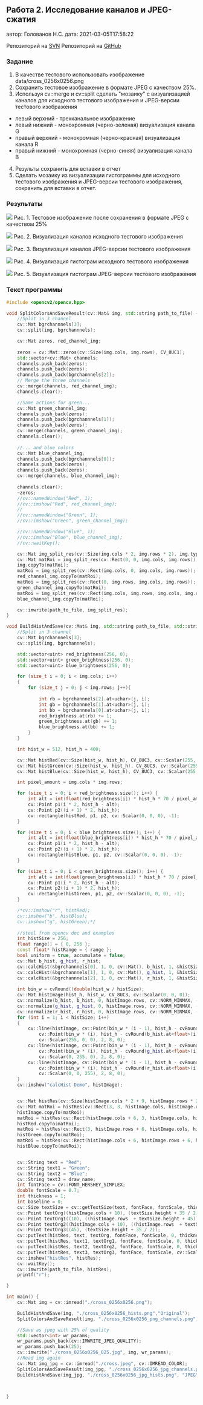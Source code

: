 ## Работа 2. Исследование каналов и JPEG-сжатия
автор: Голованов Н.С.
дата: 2021-03-05T17:58:22

Репозиторий на [SVN](https://mysvn.ru/mozgolom112/CV/)
Репозиторий на [GitHub](https://github.com/mozgolom112/CV)

### Задание
1. В качестве тестового использовать изображение data/cross_0256x0256.png
2. Сохранить тестовое изображение в формате JPEG с качеством 25%.
3. Используя cv::merge и cv::split сделать "мозаику" с визуализацией каналов для исходного тестового изображения и JPEG-версии тестового изображения
- левый верхний - трехканальное изображение
- левый нижний - монохромная (черно-зеленая) визуализация канала G
- правый верхний - монохромная (черно-красная) визуализация канала R
- правый нижний - монохромная (черно-синяя) визуализация канала B
4. Результы сохранить для вставки в отчет
5. Сделать мозаику из визуализации гистограммы для исходного тестового изображения и JPEG-версии тестового изображения, сохранить для вставки в отчет.

### Результаты

![](cross_0256x0256_025.jpg)
Рис. 1. Тестовое изображение после сохранения в формате JPEG с качеством 25%

![](cross_0256x0256_png_channels.png)
Рис. 2. Визуализация каналов исходного тестового изображения

![](cross_0256x0256_jpg_channels.png)
Рис. 3. Визуализация каналов JPEG-версии тестового изображения

![](cross_0256x0256_hists.png)
Рис. 4. Визуализация гистограм исходного тестового изображения

![](cross_0256x0256_jpg_hists.png)
Рис. 5. Визуализация гистограм JPEG-версии тестового изображения

### Текст программы

```cpp
#include <opencv2/opencv.hpp>

void SplitColorsAndSaveResult(cv::Mat& img, std::string path_to_file) {
	//Split in 3 channel
	cv::Mat bgrchannnels[3];
	cv::split(img, bgrchannnels);

	cv::Mat zeros, red_channel_img;
	
	zeros = cv::Mat::zeros(cv::Size(img.cols, img.rows), CV_8UC1);
	std::vector<cv::Mat> channels;
	channels.push_back(zeros);
	channels.push_back(zeros);
	channels.push_back(bgrchannnels[2]);
	// Merge the three channels
	cv::merge(channels, red_channel_img);
	channels.clear();

	//Same actions for green...
	cv::Mat green_channel_img;
	channels.push_back(zeros);
	channels.push_back(bgrchannnels[1]);
	channels.push_back(zeros);
	cv::merge(channels, green_channel_img);
	channels.clear();
	
	//... and blue colors
	cv::Mat blue_channel_img;
	channels.push_back(bgrchannnels[0]);
	channels.push_back(zeros);
	channels.push_back(zeros);
	cv::merge(channels, blue_channel_img);
	
	channels.clear();
	~zeros;
	//cv::namedWindow("Red", 1);
	//cv::imshow("Red", red_channel_img);
	//
	//cv::namedWindow("Green", 1);
	//cv::imshow("Green", green_channel_img);

	//cv::namedWindow("Blue", 1);
	//cv::imshow("Blue", blue_channel_img);
	//cv::waitKey();

	cv::Mat img_split_res(cv::Size(img.cols * 2, img.rows * 2), img.type());
	cv::Mat matRoi = img_split_res(cv::Rect(0, 0, img.cols, img.rows));
	img.copyTo(matRoi);
	matRoi = img_split_res(cv::Rect(img.cols, 0, img.cols, img.rows));
	red_channel_img.copyTo(matRoi);
	matRoi = img_split_res(cv::Rect(0, img.rows, img.cols, img.rows));
	green_channel_img.copyTo(matRoi);
	matRoi = img_split_res(cv::Rect(img.cols, img.rows, img.cols, img.rows));
	blue_channel_img.copyTo(matRoi);

	cv::imwrite(path_to_file, img_split_res);
}

void BuildHistAndSave(cv::Mat& img, std::string path_to_file, std::string draw_name) {
	//Split in 3 channel
	cv::Mat bgrchannnels[3];
	cv::split(img, bgrchannnels);

	std::vector<uint> red_brightness(256, 0);
	std::vector<uint> green_brightness(256, 0);
	std::vector<uint> blue_brightness(256, 0);

	for (size_t i = 0; i < img.cols; i++)
	{
		for (size_t j = 0; j < img.rows; j++){
			
			int rb = bgrchannnels[2].at<uchar>(j, i);
			int gb = bgrchannnels[1].at<uchar>(j, i);
			int bb = bgrchannnels[0].at<uchar>(j, i);
			red_brightness.at(rb) += 1;
			green_brightness.at(gb) += 1;
			blue_brightness.at(bb) += 1;
		}
	}

	int hist_w = 512, hist_h = 400;

	cv::Mat histRed(cv::Size(hist_w, hist_h), CV_8UC3, cv::Scalar(255, 255, 255));
	cv::Mat histGreen(cv::Size(hist_w, hist_h), CV_8UC3, cv::Scalar(255, 255, 255));
	cv::Mat histBlue(cv::Size(hist_w, hist_h), CV_8UC3, cv::Scalar(255, 255, 255));

	int pixel_amount = img.cols * img.rows;

	for (size_t i = 0; i < red_brightness.size(); i++) {
		int alt = int(float(red_brightness[i]) * hist_h * 70 / pixel_amount);
		cv::Point p1(i * 2, hist_h - alt);
		cv::Point p2((i + 1) * 2, hist_h);
		cv::rectangle(histRed, p1, p2, cv::Scalar(0, 0, 0), -1);
	}

	for (size_t i = 0; i < blue_brightness.size(); i++) {
		int alt = int(float(blue_brightness[i]) * hist_h * 70 / pixel_amount);
		cv::Point p1(i * 2, hist_h - alt);
		cv::Point p2((i + 1) * 2, hist_h);
		cv::rectangle(histBlue, p1, p2, cv::Scalar(0, 0, 0), -1);
	}

	for (size_t i = 0; i < green_brightness.size(); i++) {
		int alt = int(float(green_brightness[i]) * hist_h * 70 / pixel_amount); //set *70 for making it bigger
		cv::Point p1(i * 2, hist_h - alt);
		cv::Point p2((i + 1) * 2, hist_h);
		cv::rectangle(histGreen, p1, p2, cv::Scalar(0, 0, 0), -1);
	}

	/*cv::imshow("r", histRed);
	cv::imshow("b", histBlue);
	cv::imshow("g", histGreen);*/
	
	//steel from opencv doc and examples
	int histSize = 256;
	float range[] = { 0, 256 }; 
	const float* histRange = { range };
	bool uniform = true, accumulate = false;
	cv::Mat b_hist, g_hist, r_hist;
	cv::calcHist(&bgrchannnels[0], 1, 0, cv::Mat(), b_hist, 1, &histSize, &histRange, uniform, accumulate);
	cv::calcHist(&bgrchannnels[1], 1, 0, cv::Mat(), g_hist, 1, &histSize, &histRange, uniform, accumulate);
	cv::calcHist(&bgrchannnels[2], 1, 0, cv::Mat(), r_hist, 1, &histSize, &histRange, uniform, accumulate);
	
	int bin_w = cvRound((double)hist_w / histSize);
	cv::Mat histImage(hist_h, hist_w, CV_8UC3, cv::Scalar(0, 0, 0));
	cv::normalize(b_hist, b_hist, 0, histImage.rows, cv::NORM_MINMAX, -1, cv::Mat());
	cv::normalize(g_hist, g_hist, 0, histImage.rows, cv::NORM_MINMAX, -1, cv::Mat());
	cv::normalize(r_hist, r_hist, 0, histImage.rows, cv::NORM_MINMAX, -1, cv::Mat());
	for (int i = 1; i < histSize; i++)
	{
		cv::line(histImage, cv::Point(bin_w * (i - 1), hist_h - cvRound(b_hist.at<float>(i - 1))),
			cv::Point(bin_w * (i), hist_h - cvRound(b_hist.at<float>(i))),
			cv::Scalar(255, 0, 0), 2, 8, 0);
		cv::line(histImage, cv::Point(bin_w * (i - 1), hist_h - cvRound(g_hist.at<float>(i - 1))),
			cv::Point(bin_w * (i), hist_h - cvRound(g_hist.at<float>(i))),
			cv::Scalar(0, 255, 0), 2, 8, 0);
		cv::line(histImage, cv::Point(bin_w * (i - 1), hist_h - cvRound(r_hist.at<float>(i - 1))),
			cv::Point(bin_w * (i), hist_h - cvRound(r_hist.at<float>(i))),
			cv::Scalar(0, 0, 255), 2, 8, 0);
	}
	cv::imshow("calcHist Demo", histImage);


	cv::Mat histRes(cv::Size(histImage.cols * 2 + 9, histImage.rows * 2 + 9), histImage.type(), cv::Scalar(125, 125, 125));
	cv::Mat matRoi = histRes(cv::Rect(3, 3, histImage.cols, histImage.rows));
	histImage.copyTo(matRoi);
	matRoi = histRes(cv::Rect(histImage.cols + 6, 3, histImage.cols, histImage.rows));
	histRed.copyTo(matRoi);
	matRoi = histRes(cv::Rect(3, histImage.rows + 6, histImage.cols, histImage.rows));
	histGreen.copyTo(matRoi);
	matRoi = histRes(cv::Rect(histImage.cols + 6, histImage.rows + 6, histImage.cols, histImage.rows));
	histBlue.copyTo(matRoi);


	cv::String text = "Red";
	cv::String text1 = "Green";
	cv::String text2 = "Blue";
	cv::String text3 = draw_name;
	int fontFace = cv::FONT_HERSHEY_SIMPLEX;
	double fontScale = 0.7;
	int thickness = 1;
	int baseline = 0;
	cv::Size textSize = cv::getTextSize(text, fontFace, fontScale, thickness, &baseline);
	cv::Point textOrg((histImage.cols + 10), (textSize.height + 35 / 2));
	cv::Point textOrg1((10), ((histImage.rows  + textSize.height + 45)) );
	cv::Point textOrg2((histImage.cols + 10), ((histImage.rows  + textSize.height + 45)));
	cv::Point textOrg3((45), (textSize.height + 35 / 2));
	cv::putText(histRes, text, textOrg, fontFace, fontScale, 0, thickness, 8);
	cv::putText(histRes, text1, textOrg1, fontFace, fontScale, 0, thickness, 8);
	cv::putText(histRes, text2, textOrg2, fontFace, fontScale, 0, thickness, 8);
	cv::putText(histRes, text3, textOrg3, fontFace, fontScale, cv::Scalar(255, 255, 255), thickness, 8);
	cv::imshow("histRes", histRes);
	cv::waitKey();
	cv::imwrite(path_to_file, histRes);
	printf("r");

}

int main() {
	cv::Mat img = cv::imread("./cross_0256x0256.png");

	BuildHistAndSave(img, "./cross_0256x0256_hists.png","Original");
	SplitColorsAndSaveResult(img, "./cross_0256x0256_png_channels.png");

	//Save as jpeg with 25% of quality
	std::vector<int> wr_params;
	wr_params.push_back(cv::IMWRITE_JPEG_QUALITY);
	wr_params.push_back(25);
	cv::imwrite("./cross_0256x0256_025.jpg", img, wr_params);
	//Read img again
	cv::Mat img_jpg = cv::imread("./cross.jpeg", cv::IMREAD_COLOR);
	SplitColorsAndSaveResult(img_jpg, "./cross_0256x0256_jpg_channels.png");
	BuildHistAndSave(img_jpg, "./cross_0256x0256_jpg_hists.png", "JPEG");



}
```
